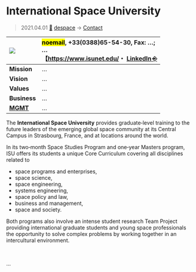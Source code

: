 # International Space University
> 2021.04.01 [🚀](../../index/index.md) [despace](../index.md) → [Contact](../contact.md)

|[![](../f/contact//_logo1_thumb.webp)](../f/contact//_logo1.webp)|<mark>noemail</mark>, +33(0388)65-54-30, Fax: …;<br> *…*<br> 【<https://www.isunet.edu/>・ [LinkedIn ⎆](https://www.linkedin.com/school/international-space-university/)|
|:--|:--|
|**Mission**|…|
|**Vision**|…|
|**Values**|…|
|**Business**|…|
|**[MGMT](../mgmt.md)**|…|

The **International Space University** provides graduate‑level training to the future leaders of the emerging global space community at its Central Campus in Strasbourg, France, and at locations around the world.

In its two‑month Space Studies Program and one‑year Masters program, ISU offers its students a unique Core Curriculum covering all disciplines related to

   - space programs and enterprises,
   - space science,
   - space engineering,
   - systems engineering,
   - space policy and law,
   - business and management,
   - space and society.

Both programs also involve an intense student research Team Project providing international graduate students and young space professionals the opportunity to solve complex problems by working together in an intercultural environment.

<p style="page-break-after:always"> </p>

…

